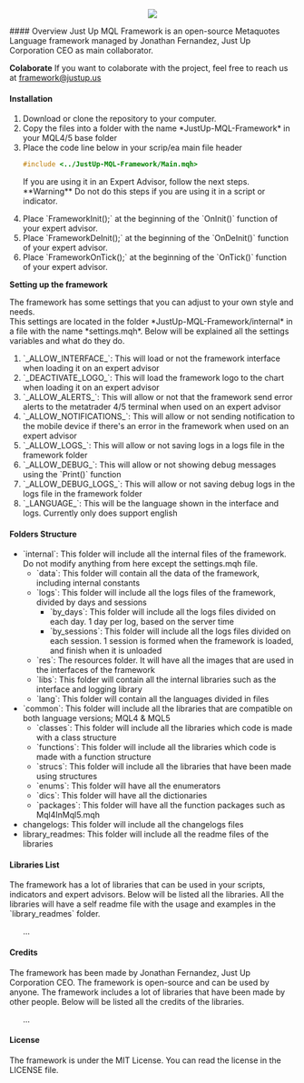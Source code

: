 <p align="center"><a href="https://symfony.com" target="_blank">
    <img src="https://s3.us-west-2.amazonaws.com/secure.notion-static.com/a405bc87-58fc-471b-8a07-f1ad1fb1fb52/Aadir_un_poco_de_texto.png?X-Amz-Algorithm=AWS4-HMAC-SHA256&X-Amz-Content-Sha256=UNSIGNED-PAYLOAD&X-Amz-Credential=AKIAT73L2G45EIPT3X45%2F20221211%2Fus-west-2%2Fs3%2Faws4_request&X-Amz-Date=20221211T182935Z&X-Amz-Expires=86400&X-Amz-Signature=6f9a25b5edace6250eeaa4d9de75b7abe55a2caa87cfadff9cd2b1c2da32d348&X-Amz-SignedHeaders=host&response-content-disposition=filename%3D%22A%25C3%25B1adir%2520un%2520poco%2520de%2520texto.png%22&x-id=GetObject">
</a></p>
#### Overview
Just Up MQL Framework is an open-source Metaquotes Language framework managed by Jonathan Fernandez, Just Up Corporation CEO as main collaborator.

**Colaborate**
If you want to colaborate with the project, feel free to reach us at [framework@justup.us](mailto:framework@justup.us "framework@justup.us")

#### Installation
<ol>
<li>Download or clone the repository to your computer. </li>
<li>Copy the files into a folder with the name *JustUp-MQL-Framework* in your MQL4/5 base folder</li>
<li>Place the code line below in your scrip/ea main file header</li>

```cpp
#include <../JustUp-MQL-Framework/Main.mqh>
```

<p>If you are using it in an Expert Advisor, follow the next steps.
**Warning** Do not do this steps if you are using it in a script or indicator.</p>
<li>Place `FrameworkInit();` at the beginning of the `OnInit()` function of your expert advisor.</li>
<li>Place `FrameworkDeInit();` at the beginning of the `OnDeInit()` function of your expert advisor.</li>
<li>Place `FrameworkOnTick();` at the beginning of the `OnTick()` function of your expert advisor.</li>
</ol>

**Setting up the framework**
<p>The framework has some settings that you can adjust to your own style and needs.<br>
This settings are located in the folder *JustUp-MQL-Framework/internal* in a file with the name *settings.mqh*.
Below will be explained all the settings variables and what do they do.</p>
<ol>
<li>`_ALLOW_INTERFACE_`: This will load or not the framework interface when loading it on an expert advisor</li>
<li>`_DEACTIVATE_LOGO_`: This will load the framework logo to the chart when loading it on an expert advisor</li>
<li>`_ALLOW_ALERTS_`: This will allow or not that the framework send error alerts to the metatrader 4/5 terminal when used on an expert advisor</li>
<li>`_ALLOW_NOTIFICATIONS_`: This will allow or not sending notification to the mobile device if there's an error in the framework when used on an expert advisor</li>
<li>`_ALLOW_LOGS_`: This will allow or not saving logs in a logs file in the framework folder</li>
<li>`_ALLOW_DEBUG_`: This will allow or not showing debug messages using the `Print()` function</li>
<li>`_ALLOW_DEBUG_LOGS_`: This will allow or not saving debug logs in the logs file in the framework folder</li>
<li>`_LANGUAGE_`: This will be the language shown in the interface and logs. Currently only does support english</li>
</ol>

#### Folders Structure
<ul>
    <li>`internal`: This folder will include all the internal files of the framework. Do not modify anything from here except the settings.mqh file.
        <ul>
            <li>`data`: This folder will contain all the data of the framework, including internal constants</li>
            <li>`logs`: This folder will include all the logs files of the framework, divided by days and sessions
                <ul>
                    <li>`by_days`: This folder will include all the logs files divided on each day. 1 day per log, based on the server time</li>
                    <li>`by_sessions`: This folder will include all the logs files divided on each session. 1 session is formed when the framework is loaded, and finish when it is unloaded</li>
                </ul>
            <li>`res`: The resources folder. It will have all the images that are used in the interfaces of the framework</li>
            <li>`libs`: This folder will contain all the internal libraries such as the interface and logging library</li>
            <li>`lang`: This folder will contain all the languages divided in files</li>
        </ul>
    </li>
    <li>`common`: This folder will include all the libraries that are compatible on both language versions; MQL4 & MQL5
        <ul>
            <li>`classes`: This folder will include all the libraries which code is made with a class structure</li>
            <li>`functions`: This folder will include all the libraries which code is made with a function structure</li>
            <li>`strucs`: This folder will include all the libraries that have been made using structures</li>
            <li>`enums`: This folder will have all the enumerators</li>
            <li>`dics`: This folder will have all the dictionaries</li>
            <li>`packages`: This folder will have all the function packages such as Mql4InMql5.mqh</li>
        </ul>
    </li>
    <li>changelogs: This folder will include all the changelogs files</li>
    <li>library_readmes: This folder will include all the readme files of the libraries</li>
</ul>

#### Libraries List
<p>The framework has a lot of libraries that can be used in your scripts, indicators and expert advisors. Below will be listed all the libraries.
    All the libraries will have a self readme file with the usage and examples in the `library_readmes` folder.</p>
<ol>
    ...
</ol>

#### Credits
<p>The framework has been made by Jonathan Fernandez, Just Up Corporation CEO. The framework is open-source and can be used by anyone.
    The framework includes a lot of libraries that have been made by other people. Below will be listed all the credits of the libraries.</p>
<ol>
    ...
</ol>

#### License
<p>The framework is under the MIT License. You can read the license in the LICENSE file.</p>